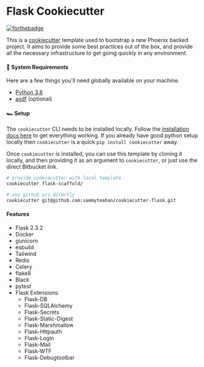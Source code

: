 # Flask Cookiecutter

[![forthebadge](https://forthebadge.com/images/badges/made-with-python.svg)](https://forthebadge.com)

This is a [cookiecutter](https://github.com/cookiecutter/cookiecutter) template used to bootstrap a new Phoenix backed project. It aims to provide some best practices out of the box, and provide all the necessary infrastructure to get going quickly in any environment.

#### 🚧 System Requirements

Here are a few things you'll need globally available on your machine.

- [Python 3.8](https://www.python.org/)
- [asdf](https://asdf-vm.com/) (optional)

#### 🏎 Setup

The `cookiecutter` CLI needs to be installed locally. Follow the [installation docs here](https://cookiecutter.readthedocs.io/en/stable/installation.html) to get everything working. If you already have good python setup locally then `cookiecutter` is a quick `pip install cookiecutter` away.

Once `cookiecutter` is installed, you can use this template by cloning it locally, and then providing it as an argument to `cookiecutter`, or just use the direct Bitbucket link.

```bash
# provide cookiecutter with local template
cookiecutter flask-scaffold/

# use github uri directly
cookiecutter git@github.com:sammyteahan/cookiecutter-flask.git
```

#### Features

* Flask 2.3.2
* Docker
* gunicorn
* esbuild
* Tailwind
* Redis
* Celery
* flake8
* Black
* pytest
* Flask Extensions:
  * Flask-DB
  * Flask-SQLAlchemy
  * Flask-Secrets
  * Flask-Static-Digest
  * Flask-Marshmallow
  * Flask-Httpauth
  * Flask-Login
  * Flask-Mail
  * Flask-WTF
  * Flask-Debugtoolbar